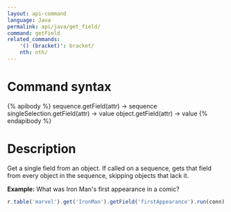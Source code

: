 ```yaml
---
layout: api-command
language: Java
permalink: api/java/get_field/
command: getField
related_commands:
    '() (bracket)': bracket/
    nth: nth/
---
```


# Command syntax #

{% apibody %}
sequence.getField(attr) &rarr; sequence
singleSelection.getField(attr) &rarr; value
object.getField(attr) &rarr; value
{% endapibody %}

# Description #

Get a single field from an object. If called on a sequence, gets that field from every
object in the sequence, skipping objects that lack it.

__Example:__ What was Iron Man's first appearance in a comic?

```js
r.table('marvel').get('IronMan').getField('firstAppearance').run(conn)
```
